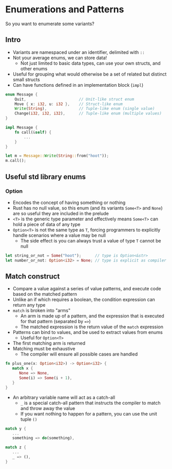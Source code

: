 # Enumerations and Patterns

So you want to enumerate some variants?

## Intro

* Variants are namespaced under an identifier, delimited with `::`
* Not your average enums, we can store data!
    * Not just limited to basic data types, can use your own structs, and other enums
* Useful for grouping what would otherwise be a set of related but distinct small structs
* Can have functions defined in an implementation block (`impl`)
 
```rust
enum Message {
    Quit,                       // Unit-like struct enum
    Move { x: i32, u: i32 },    // Struct-like enum
    Write(String),              // Tuple-like enum (single value)
    Change(i32, i32, i32),      // Tuple-like enum (multiple values)
}

impl Message {
    fn call(&self) {
        ...
    }
}

let m = Message::Write(String::from("hoot"));
m.call();
```

## Useful std library enums

### Option

* Encodes the concept of having something or nothing
* Rust has no null value, so this enum (and its variants `Some<T>` and `None`) are so useful they are included in the prelude
* `<T>` is the generic type parameter and effectively means `Some<T>` can hold a piece of data of any type
* `Option<T>` is not the same type as `T`, forcing programmers to explicitly handle scenarios where a value may be null
   * The side effect is you can always trust a value of type `T` cannot be null 

```rust
let string_or_not = Some("hoot");      // type is Option<&str>
let number_or_not: Option<i32> = None; // type is explicit as compiler cannot infer a type from Option::None
```

## Match construct

* Compare a value against a series of value patterns, and execute code based on the matched pattern
* Unlike an if which requires a boolean, the condition expression can return any type
* `match` is broken into "arms"
   * An arm is made up of a pattern, and the expression that is executed for that pattern (separated by `=>`) 
   * The matched expression is the return value of the `match` expression
* Patterns can bind to values, and be used to extract values from enums
   * Useful for `Option<T>`
* The first matching arm is returned
* Matching must be exhaustive
   * The compiler will ensure all possible cases are handled


```rust
fn plus_one(x: Option<i32>) -> Option<i32> {
   match x {
      None => None,
      Some(i) => Some(i + 1),
   }
}
```

* An arbitrary variable name will act as a catch-all
   * `_` is a special catch-all pattern that instructs the compiler to match and throw away the value
   * If you want nothing to happen for a pattern, you can use the unit tuple `()`

```rust {
match y {
   ...
   something => do(something),
```

```rust
match z {
   ...
   _ => (),
}
```
